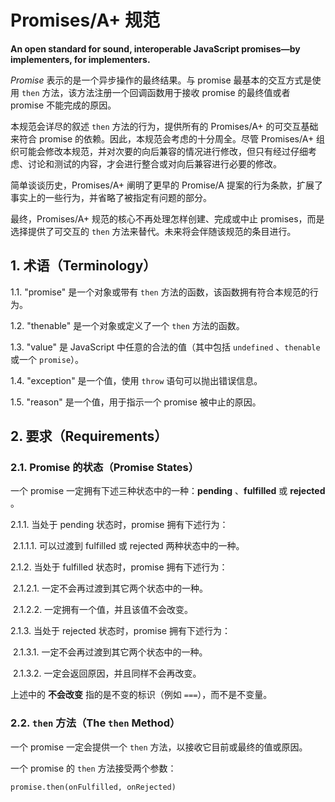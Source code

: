 # Promises/A+ 规范

**An open standard for sound, interoperable JavaScript promises—by implementers, for implementers.**

*Promise* 表示的是一个异步操作的最终结果。与 promise 最基本的交互方式是使用 `then` 方法，该方法注册一个回调函数用于接收 promise 的最终值或者 promise 不能完成的原因。

本规范会详尽的叙述 `then` 方法的行为，提供所有的 Promises/A+ 的可交互基础来符合 promise 的依赖。因此，本规范会考虑的十分周全。尽管 Promises/A+ 组织可能会修改本规范，并对次要的向后兼容的情况进行修改，但只有经过仔细考虑、讨论和测试的内容，才会进行整合或对向后兼容进行必要的修改。

简单谈谈历史，Promises/A+ 阐明了更早的 Promise/A 提案的行为条款，扩展了事实上的一些行为，并省略了被指定有问题的部分。

最终，Promises/A+ 规范的核心不再处理怎样创建、完成或中止 promises，而是选择提供了可交互的 `then` 方法来替代。未来将会伴随该规范的条目进行。

## 1. 术语（Terminology）

1.1.  "promise" 是一个对象或带有 `then` 方法的函数，该函数拥有符合本规范的行为。

1.2. "thenable" 是一个对象或定义了一个 `then` 方法的函数。

1.3. "value" 是 JavaScript 中任意的合法的值（其中包括 `undefined` 、`thenable` 或一个 `promise`）。

1.4. "exception" 是一个值，使用 `throw` 语句可以抛出错误信息。

1.5. "reason" 是一个值，用于指示一个 promise 被中止的原因。

## 2. 要求（Requirements）

### 2.1. Promise 的状态（Promise States）

一个 promise 一定拥有下述三种状态中的一种：**pending** 、**fulfilled** 或 **rejected** 。

2.1.1. 当处于 pending 状态时，promise 拥有下述行为：

​	2.1.1.1. 可以过渡到 fulfilled 或 rejected 两种状态中的一种。

2.1.2. 当处于 fulfilled 状态时，promise 拥有下述行为：

​	2.1.2.1. 一定不会再过渡到其它两个状态中的一种。

​	2.1.2.2. 一定拥有一个值，并且该值不会改变。

2.1.3. 当处于 rejected 状态时，promise 拥有下述行为：

​	2.1.3.1. 一定不会再过渡到其它两个状态中的一种。

​	2.1.3.2. 一定会返回原因，并且同样不会再改变。

上述中的 **不会改变** 指的是不变的标识（例如 `===`），而不是不变量。

### 2.2. `then` 方法（The `then` Method）

一个 promise 一定会提供一个 `then` 方法，以接收它目前或最终的值或原因。

一个 promise 的 `then` 方法接受两个参数：

```
promise.then(onFulfilled, onRejected)
```

